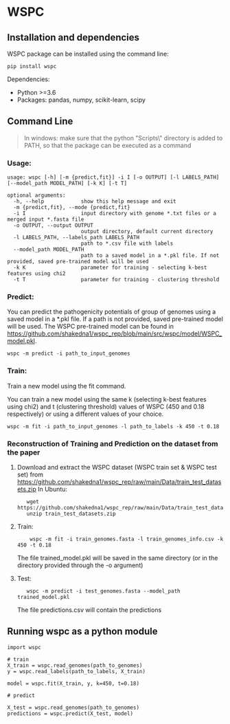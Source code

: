 # WSPC

## Installation and dependencies

WSPC package can be installed using the command line:
```buildoutcfg
pip install wspc
```

Dependencies:

- Python >=3.6
- Packages: pandas, numpy, scikit-learn, scipy

## Command Line

> In windows: make sure that the python "Scripts\\" directory is added to PATH, 
>so that the package can be executed as a command 

### Usage:

```buildoutcfg
usage: wspc [-h] [-m {predict,fit}] -i I [-o OUTPUT] [-l LABELS_PATH] [--model_path MODEL_PATH] [-k K] [-t T]

optional arguments:
  -h, --help            show this help message and exit
  -m {predict,fit}, --mode {predict,fit}
  -i I                  input directory with genome *.txt files or a merged input *.fasta file
  -o OUTPUT, --output OUTPUT
                        output directory, default current directory
  -l LABELS_PATH, --labels_path LABELS_PATH
                        path to *.csv file with labels
  --model_path MODEL_PATH
                        path to a saved model in a *.pkl file. If not provided, saved pre-trained model will be used
  -k K                  parameter for training - selecting k-best features using chi2
  -t T                  parameter for training - clustering threshold
```  

### Predict:

You can predict the pathogenicity potentials of group of genomes using a saved model in a *.pkl file.
If a path is not provided, saved pre-trained model will be used.
The WSPC pre-trained model can be found in https://github.com/shakedna1/wspc_rep/blob/main/src/wspc/model/WSPC_model.pkl.

```buildoutcfg
wspc -m predict -i path_to_input_genomes
```


### Train:

Train a new model using the fit command.

You can train a new model using the same k (selecting k-best features using chi2)
and t (clustering threshold) values of WSPC (450 and 0.18 respectively) or using a
different values of your choice.

```buildoutcfg
wspc -m fit -i path_to_input_genomes -l path_to_labels -k 450 -t 0.18
```

### Reconstruction of Training and Prediction on the dataset from the paper

1. Download and extract the WSPC dataset (WSPC train set & WSPC test set) from https://github.com/shakedna1/wspc_rep/raw/main/Data/train_test_datasets.zip
    In Ubuntu:
    ```buildoutcfg
       wget https://github.com/shakedna1/wspc_rep/raw/main/Data/train_test_datasets.zip
       unzip train_test_datasets.zip
    ```
   
2. Train:
    ```buildoutcfg
        wspc -m fit -i train_genomes.fasta -l train_genomes_info.csv -k 450 -t 0.18 
    ```
   The file trained_model.pkl will be saved in the same directory (or in the directory provided through
    the -o argument)

3. Test:
    ```buildoutcfg
       wspc -m predict -i test_genomes.fasta --model_path trained_model.pkl
    ```
   The file predictions.csv will contain the predictions
   
## Running wspc as a python module

```
import wspc

# train
X_train = wspc.read_genomes(path_to_genomes)
y = wspc.read_labels(path_to_labels, X_train)

model = wspc.fit(X_train, y, k=450, t=0.18)

# predict

X_test = wspc.read_genomes(path_to_genomes)
predictions = wspc.predict(X_test, model)

```